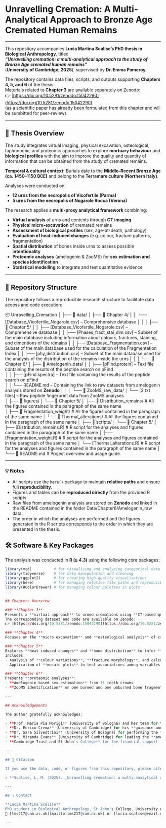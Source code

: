 # Unravelling Cremation: A Multi-Analytical Approach to Bronze Age Cremated Human Remains

---

This repository accompanies **Lucia Martina Scalise’s PhD thesis in Biological Anthropology**, titled  
**_“Unravelling cremation: a multi-analytical approach to the study of Bronze Age cremated human remains”_**  
(**University of Cambridge, 2025**), supervised by **Dr. Emma Pomeroy**.

The repository contains data files, scripts, and outputs supporting **Chapters 4, 5, and 6** of the thesis.  
Materials related to **Chapter 3** are available separately on Zenodo:  
👉 [https://doi.org/10.5281/zenodo.15042290](https://doi.org/10.5281/zenodo.15042290)  
(as a scientific paper has already been formulated from this chapter and will be sumbitted for peer-review).

---

## 📘 Thesis Overview

The study integrates virtual imaging, physical excavation, osteological, taphonomic, and proteomic approaches to explore **mortuary behaviour** and **biological profiles** with the aim to improve the quality and quantity of information that can be obtained from the study of cremated remains.

**Temporal & cultural context:** Burials date to the **Middle–Recent Bronze Age (ca. 1450–1150 BCE)** and belong to the **Terramare culture (Northern Italy)**.

Analyses were conducted on:
- **12 urns from the necropolis of Vicofertile (Parma)**  
- **5 urns from the necropolis of Nogarole Rocca (Verona)**  

The research applies a **multi-proxy analytical framework** combining:

-  **Virtual analysis** of urns and contents through **CT imaging**
-  **Physical micro-excavation** of cremated remains
-  **Assessment of biological profiles** (sex, age-at-death, pathology)
-  **Evaluation of heat-induced changes** (e.g. colour, fracture patterns, fragmentation)
-  **Spatial distribution** of bones inside urns to assess possible **intentionality**
-  **Proteomic analyses** (amelogenin & ZooMS) for **sex estimation and species identification**
-  **Statistical modelling** to integrate and test quantitative evidence

---

## 📂 Repository Structure

The repository follows a reproducible research structure to facilitate data access and code execution:

📦 Unravelling_Cremation
│
├── 📁 data/
│   ├── 📁 Chapter 4/
│   │   └── [Database_Vicofertile_Nogarole.csv] – Comprehensive database 
│   │
│   ├── 📁 Chapter 5/
│   │   ├── [Database_Vicofertile_Nogarole.csv] – Comprehensive database
│   │   ├── [Phases_fract_stai_dim.csv] – Subset of the main database including information about colours, fractures, staining, and dimentions of the remains
│   │   ├── [Database_Fragmentation.csv] – Subset of the main database used for the calculation of the Fragmentation Index
│   │   ├── [phy_distribution.csv] – Subset of the main database used for the analysis of the distribution of the remains inside the urns
│   │
│   └── 📁 Chapter 6/
│       ├── 📁 Amelogenin_data/
│       │   ├── [pFind.protein] – Text file containing the results of the peptide search on pFind  
│       │   ├── [pFind.spectra] – Text file containing the results of the peptide search on pFind  
│       │   └── README.md – Containing the link to raw datasets from amelogenin analysis stored on **Zenodo**
│       │
│       └── 📁 ZooMS_raw_data/
│           └──  [2 txt files] – Raw peptide fingerprint data from ZooMS analyses  
│
├── 📁 figures/
│   └── 📁 Chapter 5/
│       ├── 📁 Distribution_remains/           # All the figures contained in the paragraph of the same name  
│       ├── 📁 Fragmentation_weight/           # All the figures contained in the paragraph of the same name
│       └── 📁 Thermal_alterations/            # All the figures contained in the paragraph of the same name 
│
├── 📁 scripts/
│   └── 📁 Chapter 5/
│       ├── [Distribution_remains.R]           # R script for the analyses and figures contained in the paragraph of the same name
│       ├── [Fragmentation_weight.R]           # R script for the analyses and figures contained in the paragraph of the same name
│       └── [Thermal_alterations.R]            # R script for the analyses and figures contained in the paragraph of the same name
│
└── 📄 README.md                               # Project overview and usage guide    


---

### 💡 Notes

- All scripts use the `here()` package to maintain **relative paths** and ensure full **reproducibility**.  
- Figures and tables can be **reproduced directly** from the provided R scripts.  
- Raw files from amelogenin analysis are stored on **Zenodo** and linked in the README contained in the folder Data/Chapter6/Amelogenin_raw data.
- The order in which the analyses are performed and the figures generated in the R scripts corresponds to the order in which they are presented in the thesis.

## 🛠️ Software & Key Packages

The analysis was conducted in **R (≥ 4.3)** using the following core packages:

```r
library(vcd)          # for visualising and analysing categorical data (e.g., mosaic plots)
library(tidyverse)    # for data manipulation and cleaning
library(ggplot2)      # for creating high-quality visualisations
library(here)         # for managing relative file paths and reproducibility
library(RColorBrewer) # for managing colour palettes in plots
---

## Chapters Overview

### **Chapter 3**
Presents a **virtual approach** to urned cremations using **CT-based qualitative and quantitative analysis** and **permutation testing**.  
The corresponding dataset and code are available on Zenodo:  
👉 [https://doi.org/10.5281/zenodo.15042290](https://doi.org/10.5281/zenodo.15042290)

### **Chapter 4**
Focuses on the **micro-excavation** and **osteological analysis** of cremated remains to assess the biological profile of the individuals

### **Chapter 5**
Explores **heat-induced changes** and **bone distribution** to infer **cremation practices** and **possible ritual intent**.  
Includes:
- Analysis of **colour variations**, **fracture morphology**, and calculation of the **fragmentation index**
- Application of **mosaic plots** to test associations among variables

### **Chapter 6**
Presents **proteomic analyses**:
- **Amelogenin-based sex estimation** from 11 tooth crowns  
- **ZooMS identification** on one burned and one unburned bone fragment  

---

## Acknowledgements

The author gratefully acknowledges:

- **Prof. Maria Pia Morigi** (University of Bologna) and her team for the collaboration on **CT scans**
- **Dr. Enrico Crema** (University of Cambridge) for his **guidance and statistical expertise**
- **Dr. Sara Silvestrini** (University of Bologna) for performing the **ZooMS analyses**
- **Dr. Miranda Evans** (University of Cambridge) for leading the **amelogenin analyses**
- **Cambridge Trust and St John's College** for the financial support

---

## 📜 Citation

If you use the data, code, or figures from this repository, please cite as:

> **Scalise, L. M. (2025). _Unravelling cremation: a multi-analytical approach to the study of Bronze Age cremated human remains_. PhD Thesis, University of Cambridge.**

---

## 📧 Contact

**Lucia Martina Scalise**  
PhD student in Biological Anthropology, St John's College, University of Cambridge  
📩 [lms217@cam.ac.uk](mailto:lms217@cam.ac.uk) or [lucia.scalise@email.com](mailto:lucia.scalise@email.com)

---


